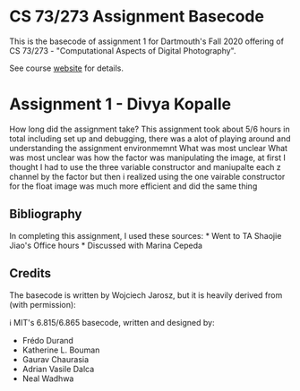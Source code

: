 # CS 73/273 Assignment Basecode

This is the basecode of assignment 1 for Dartmouth's Fall 2020 offering of CS 73/273 - "Computational Aspects of Digital Photography".
 
See course [website](https://canvas.dartmouth.edu/courses/43075) for details.

# Assignment 1 - Divya Kopalle

How long did the assignment take?
    This assignment took about 5/6 hours in total including set up and debugging, there was a alot of playing around and understanding the assignment environmemnt
What was most unclear
    What was most unclear was how the factor was manipulating the image, at first I thought I had to use the three variable constructor and maniupalte each z channel by the factor but then i realized using the one vairable constructor for the float image was much more efficient and did the same thing

## Bibliography

In completing this assignment, I used these sources:
    * Went to TA Shaojie Jiao's Office hours
    * Discussed with Marina Cepeda

## Credits
The basecode is written by Wojciech Jarosz, but it is heavily derived from (with permission):

:information_source: MIT's 6.815/6.865 basecode, written and designed by:
* Frédo Durand
* Katherine L. Bouman
* Gaurav Chaurasia
* Adrian Vasile Dalca
* Neal Wadhwa




